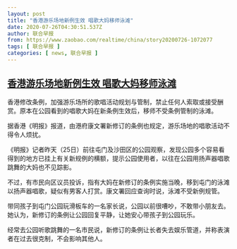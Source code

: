 ```yaml
---
layout: post
title: "香港游乐场地新例生效 唱歌大妈移师泳滩"
date: 2020-07-26T04:30:51.537Z
author: 联合早报
from: https://www.zaobao.com/realtime/china/story20200726-1072077
tags: [ 联合早报 ]
categories: [ news, 联合早报 ]
---
```

<!--1595755080000-->
[香港游乐场地新例生效 唱歌大妈移师泳滩](https://www.zaobao.com/realtime/china/story20200726-1072077)
------

<div>
<p>香港修改条例，加强游乐场所的歌唱活动规划与管制，禁止任何人索取或接受酬赏。原本在公园看到的唱歌大妈在新条例生效后，移师不受条例管制的泳滩。</p><p>据香港《明报》报道，由港府康文署新修订的条例也规定，游乐场地的唱歌活动不得令人烦扰。</p><p>《明报》记者昨天（25日）前往屯门及沙田区的公园观察，发现公园多个容易看得到的地方已挂上有关新规例的横额，提示公园使用者，以往在公园用扬声器唱歌跳舞的大妈也不见踪影。</p><section id="imu"><div id="dfp-ad-imu1-wrapper" class="dfp-tag-wrapper"><div id="dfp-ad-imu1" class="dfp-tag-wrapper"></div></div></section><p>不过，有巿民向区议员投诉，指有大妈在新修订的条例实施当晚，移到屯门的泳滩以扬声器唱歌，疑似有男客人打赏。康文署回应查询时说，泳滩不受新例规管。</p><p>带同孩子到屯门公园玩滑板车的一名家长说，公园以前很嘈吵，不敢带小朋友去。她认为，新修订的条例让公园回复平静，让她安心带孩子到公园玩乐。</p><p>经常去公园听歌跳舞的一名市民说，新修订的条例让长者失去娱乐管道，并称表演者在过去很克制，不会影响其他人。</p><div id="innity-in-post"></div><div id="dfp-ad-midarticlespecial-wrapper" class="dfp-tag-wrapper"><div id="dfp-ad-midarticlespecial" class="dfp-tag-wrapper"></div></div>
</div>
